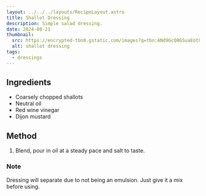 ```yaml
---
layout: ../../../layouts/RecipeLayout.astro
title: Shallot Dressing
description: Simple salad dressing.
date: 2024-08-21
thumbnail:
  src: https://encrypted-tbn0.gstatic.com/images?q=tbn:ANd9GcQ8GSuaEotCHgCONS7m7qIrHqFyiwcFeQjNLw&s
  alt: shallot dressing
tags:
  - dressings
---
```


## Ingredients

- Coarsely chopped shallots
- Neutral oil
- Red wine vinegar
- Dijon mustard

## Method

1. Blend, pour in oil at a steady pace and salt to taste.

### Note

Dressing will separate due to not being an emulsion. Just give it a mix before using.
